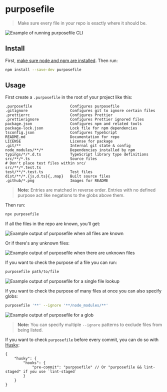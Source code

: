 # purposefile

> Make sure every file in your repo is exactly where it should be.

![Example of running purposefile CLI](./.github/list.png)

## Install

First, [make sure node and npm are installed](https://nodejs.org/). Then run:

```sh
npm install --save-dev purposefile
```

## Usage

First create a `.purposefile` in the root of your project like this:

```properties
.purposefile                 Configures purposefile
.gitignore                   Configures git to ignore certain files
.prettierrc                  Configures Prettier
.prettierignore              Configures Prettier ignored files
package.json                 Configures npm and related tools
package-lock.json            Lock file for npm dependencies
tsconfig.json                Configures TypeScript
README.md                    Documentation for repo
LICENSE                      License for package
.git/**                      Internal git state & config
node_modules/**/*            Dependencies installed by npm
typings/*/*.d.ts             TypeScript library type definitions
src/**/*.ts                  Source files
# Don't place test files within src/
src/**/*.test.ts
test/**/*.test.ts            Test files
dist/**/*.{js,d.ts}{,.map}   Built source files
.github/*.png                Images for README
```

> **Note:** Entries are matched in reverse order. Entries with no defined
> purpose act like negations to the globs above them.

Then run:

```sh
npx purposefile
```

If all the files in the repo are known, you'll get:

![Example output of purposefile when all files are known](./.github/no-bad-files.png)

Or if there's any unknown files:

![Example output of purposefile when there are unknown files](./.github/bad-files.png)

If you want to check the purpose of a file you can run:

```sh
purposefile path/to/file
```

![Example output of purposefile for a single file lookup](./.github/lookup.png)

If you want to check the purpose of many files at once you can also specify globs:

```sh
purposefile '**' --ignore '**/node_modules/**'
```

![Example output of purposefile for a glob](./.github/list.png)

> **Note:** You can specify multiple `--ignore` patterns to exclude files from being listed.

If you want to check `purposefile` before every commit, you can do so with [Husky](https://github.com/typicode/husky):

```jsonc
{
	"husky": {
		"hooks": {
			"pre-commit": "purposefile" // Or "purposefile && lint-staged" if you use `lint-staged`
		}
	}
}
```
